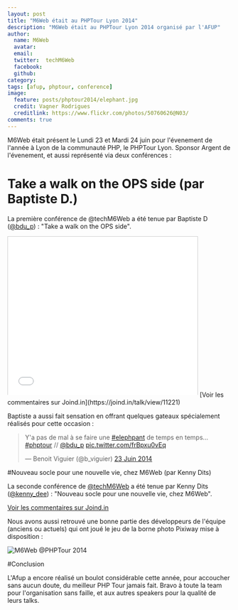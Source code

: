 ```yaml
---
layout: post
title: "M6Web était au PHPTour Lyon 2014"
description: "M6Web était au PHPTour Lyon 2014 organisé par l'AFUP"
author:
  name: M6Web
  avatar:
  email:
  twitter:  techM6Web
  facebook:
  github:
category:
tags: [afup, phptour, conference]
image:
  feature: posts/phptour2014/elephant.jpg
  credit: Vagner Rodrigues
  creditlink: https://www.flickr.com/photos/50760626@N03/
comments: true
---
```


M6Web était présent le Lundi 23 et Mardi 24 juin pour l'évenement de l'année à Lyon de la communauté PHP, le PHPTour Lyon.
Sponsor Argent de l'évenement, et aussi représenté via deux conférences :

# Take a walk on the OPS side (par Baptiste D.)

La première conférence de @techM6Web a été tenue par Baptiste D ([@bdu_p](https://twitter.com/bdu_p)) : "Take a walk on the OPS side".

<iframe src="//www.slideshare.net/slideshow/embed_code/36209122" width="427" height="356" frameborder="0" marginwidth="0" marginheight="0" scrolling="no" style="border:1px solid #CCC; border-width:1px 1px 0; margin-bottom:5px; max-width: 100%;" allowfullscreen> </iframe>
[Voir les commentaires sur Joind.in](https://joind.in/talk/view/11221)

Baptiste a aussi fait sensation en offrant quelques gateaux spécialement réalisés pour cette occasion :

<blockquote class="twitter-tweet" lang="fr"><p>Y&#39;a pas de mal à se faire une <a href="https://twitter.com/hashtag/elephpant?src=hash">#elephpant</a> de temps en temps... <a href="https://twitter.com/hashtag/phptour?src=hash">#phptour</a> // <a href="https://twitter.com/bdu_p">@bdu_p</a> <a href="http://t.co/frBpxu0vEq">pic.twitter.com/frBpxu0vEq</a></p>&mdash; Benoit Viguier (@b_viguier) <a href="https://twitter.com/b_viguier/statuses/481144326563827713">23 Juin 2014</a></blockquote>
<script async src="//platform.twitter.com/widgets.js" charset="utf-8"></script>

#Nouveau socle pour une nouvelle vie, chez M6Web (par Kenny Dits)

La seconde conférence de [@techM6Web](https://twitter.com/TechM6Web) a été tenue par Kenny Dits ([@kenny_dee](https://twitter.com/kenny_dee)) : "Nouveau socle pour une nouvelle vie, chez M6Web".

<script async class="speakerdeck-embed" data-id="929666f0da7d0131c6a07202678817e0" data-ratio="1.77777777777778" src="//speakerdeck.com/assets/embed.js"></script>
[Voir les commentaires sur Joind.in](https://joind.in/talk/view/11223)

Nous avons aussi retrouvé une bonne partie des développeurs de l'équipe (anciens ou actuels) qui ont joué le jeu de la borne photo Pixiway mise à disposition :

![M6Web @PHPTour 2014](http://cdn.pixiway.com/p/h/p/ltm/7a9d9fe51bd81cdbe396e46740f53a3ede204e47.gif)

#Conclusion

L'Afup a encore réalisé un boulot considérable cette année, pour accoucher sans aucun doute, du meilleur PHP Tour jamais fait.
Bravo à toute la team pour l'organisation sans faille, et aux autres speakers pour la qualité de leurs talks.
